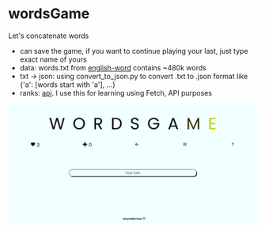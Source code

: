 # wordsGame

Let's concatenate words

- can save the game, if you want to continue playing your last, just type exact name of yours
- data: words.txt from [english-word](https://github.com/dwyl/english-words) contains ~480k words
- txt -> json: using convert_to_json.py to convert .txt to .json format like {'a': [words start with 'a'], ...}
- ranks: [api](https://retool.com/api-generator/). I use this for learning using Fetch, API purposes

![](https://github.com/whynotkimhari/wordsGame/blob/main/img/img.png)

